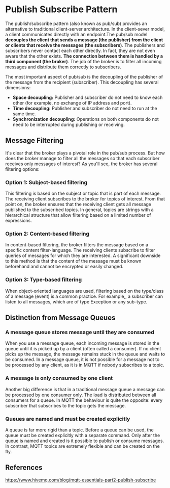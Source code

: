 # Publish Subscribe Pattern

The publish/subscribe pattern (also known as pub/sub) provides an alternative to traditional client-server architecture. In the client-sever model, a client communicates directly with an endpoint.The pub/sub model **decouples the client that sends a message (the publisher) from the client or clients that receive the messages (the subscribers)**. The publishers and subscribers never contact each other directly. In fact, they are not even aware that the other exists. **The connection between them is handled by a third component (the broker)**. The job of the broker is to filter all incoming messages and distribute them correctly to subscribers.

The most important aspect of pub/sub is the decoupling of the publisher of the message from the recipient (subscriber). This decoupling has several dimensions:

- **Space decoupling:** Publisher and subscriber do not need to know each other (for example, no exchange of IP address and port).
- **Time decoupling:** Publisher and subscriber do not need to run at the same time.
- **Synchronization decoupling:** Operations on both components do not need to be interrupted during publishing or receiving.

## Message Filtering

It's clear that the broker plays a pivotal role in the pub/sub process. But how does the broker manage to filter all the messages so that each subscriber receives only messages of interest? As you'll see, the broker has several filtering options:

### Option 1: Subject-based filtering

This filtering is based on the subject or topic that is part of each message. The receiving client subscribes to the broker for topics of interest. From that point on, the broker ensures that the receiving client gets all message published to the subscribed topics. In general, topics are strings with a hierarchical structure that allow filtering based on a limited number of expressions.

### Option 2: Content-based filtering

In content-based filtering, the broker filters the message based on a specific content filter-language. The receiving clients subscribe to filter queries of messages for which they are interested. A significant downside to this method is that the content of the message must be known beforehand and cannot be encrypted or easily changed.

### Option 3: Type-based filtering

When object-oriented languages are used, filtering based on the type/class of a message (event) is a common practice. For example,, a subscriber can listen to all messages, which are of type Exception or any sub-type.

## Distinction from Message Queues

### A message queue stores message until they are consumed

When you use a message queue, each incoming message is stored in the queue until it is picked up by a client (often called a consumer). If no client picks up the message, the message remains stuck in the queue and waits to be consumed. In a message queue, it is not possible for a message not to be processed by any client, as it is in MQTT if nobody subscribes to a topic.

### A message is only consumed by one client

Another big difference is that in a traditional message queue a message can be processed by one consumer only. The load is distributed between all consumers for a queue. In MQTT the behaviour is quite the opposite: every subscriber that subscribes to the topic gets the message.

### Queues are named and must be created explicitly

A queue is far more rigid than a topic. Before a queue can be used, the queue must be created explicitly with a separate command. Only after the queue is named and created is it possible to publish or consume messages. In contrast, MQTT topics are extremely flexible and can be created on the fly.

## References

<https://www.hivemq.com/blog/mqtt-essentials-part2-publish-subscribe>
